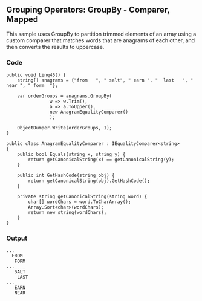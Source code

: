 ## Grouping Operators: GroupBy - Comparer, Mapped ##

This sample uses GroupBy to partition trimmed elements of an array using a custom comparer that matches words that are anagrams of each other, and then converts the results to uppercase.

### Code ###

```
public void Linq45() {
    string[] anagrams = {"from   ", " salt", " earn ", "  last   ", " near ", " form  "};

    var orderGroups = anagrams.GroupBy(
                w => w.Trim(), 
                a => a.ToUpper(),
                new AnagramEqualityComparer()
                );
                   
    ObjectDumper.Write(orderGroups, 1);
}

public class AnagramEqualityComparer : IEqualityComparer<string>
{
    public bool Equals(string x, string y) {
        return getCanonicalString(x) == getCanonicalString(y);
    }

    public int GetHashCode(string obj) {
        return getCanonicalString(obj).GetHashCode();
    }
    
    private string getCanonicalString(string word) {
        char[] wordChars = word.ToCharArray();
        Array.Sort<char>(wordChars);
        return new string(wordChars);
    }
}

```

### Output ###

```
...
  FROM   
   FORM  
...
   SALT
    LAST   
...
   EARN 
   NEAR 
```
